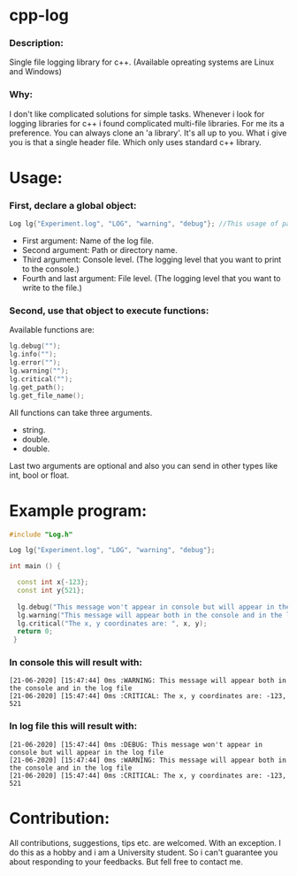 # cpp-log
### Description:
Single file logging library for c++. (Available opreating systems are Linux and Windows)

### Why:

I don't like complicated solutions for simple tasks.
Whenever i look for logging libraries for c++ i found complicated multi-file libraries.
For me its a preference.
You can always clone an 'a library'. It's all up to you.
What i give you is that a single header file. Which only uses standard c++ library.

# Usage:
### First, declare a global object:
```c++
Log lg{"Experiment.log", "LOG", "warning", "debug"}; //This usage of paranthesis encouraged from C++ 11 and on
```
  * First argument: Name of the log file.
  * Second argument: Path or directory name.
  * Third argument: Console level. (The logging level that you want to print to the console.)
  * Fourth and last argument: File level. (The logging level that you want to write to the file.)
### Second, use that object to execute functions:
Available functions are:
```c++
lg.debug("");
lg.info("");
lg.error("");
lg.warning("");
lg.critical("");
lg.get_path();
lg.get_file_name();
```
All functions can take three arguments.
* string.
* double.
* double.

Last two arguments are optional and also you can send in other types like int, bool or float.

# Example program:
```c++
#include "Log.h"

Log lg{"Experiment.log", "LOG", "warning", "debug"};

int main () {

  const int x{-123};
  const int y{521};
  
  lg.debug("This message won't appear in console but will appear in the log file");
  lg.warning("This message will appear both in the console and in the log file");
  lg.critical("The x, y coordinates are: ", x, y);
  return 0;
 }
```
### In console this will result with:
```console
[21-06-2020] [15:47:44] 0ms :WARNING: This message will appear both in the console and in the log file
[21-06-2020] [15:47:44] 0ms :CRITICAL: The x, y coordinates are: -123, 521
```
### In log file this will result with:
```
[21-06-2020] [15:47:44] 0ms :DEBUG: This message won't appear in console but will appear in the log file
[21-06-2020] [15:47:44] 0ms :WARNING: This message will appear both in the console and in the log file
[21-06-2020] [15:47:44] 0ms :CRITICAL: The x, y coordinates are: -123, 521
```
# Contribution:
All contributions, suggestions, tips etc. are welcomed.
With an exception. I do this as a hobby and i am a University student. So i can't guarantee you about responding to your feedbacks. But fell free to contact me.
